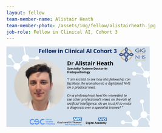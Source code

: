 ```yaml
---
layout: fellow
team-member-name: Alistair Heath
team-member-photo: /assets/img/fellow/alistairheath.jpg
job-role: Fellow in Clinical AI, Cohort 3
---
```

<img src="assets/img/fellow/card/AHquote.jpg" alt="Alt text" style="width:75%;">
